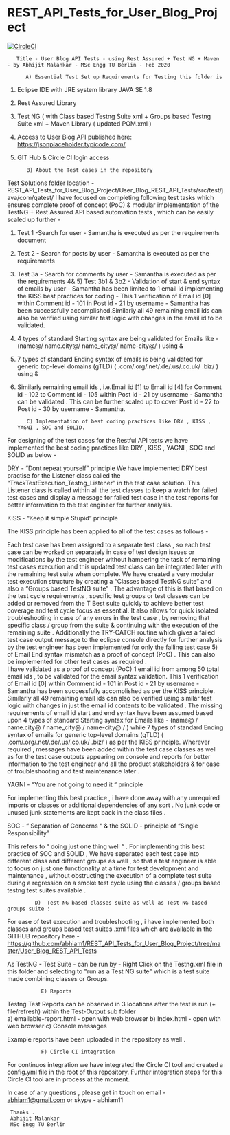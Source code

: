 # REST_API_Tests_for_User_Blog_Project
[![CircleCI](https://circleci.com/gh/abhiam1/REST_API_Tests_for_User_Blog_Project.svg?style=svg)](https://circleci.com/gh/abhiam1/REST_API_Tests_for_User_Blog_Project)


       Title - User Blog API Tests - using Rest Assured + Test NG + Maven - by Abhijit Malankar - MSc Engg TU Berlin - Feb 2020 
 
          A) Essential Test Set up Requirements for Testing this folder is  
 
1) Eclipse IDE with JRE system library JAVA SE 1.8 
2) Rest Assured Library 
3) Test NG ( with Class based Testng Suite xml + Groups based Testng Suite xml + Maven Library ( updated POM.xml ) 
4) Access to User Blog API published here: https://jsonplaceholder.typicode.com/ 
5) GIT Hub & Circle CI login  access 

   
          B) About the Test cases in the repository 
      
Test Solutions folder location - REST_API_Tests_for_User_Blog_Project/User_Blog_REST_API_Tests/src/test/java/com/qatest/ 
I have focused on completing following test tasks which ensures complete proof of concept (PoC) & modular implementation of the TestNG + Rest Assured API based automation tests , which can be easily scaled up further -
1) Test 1 -Search for user - Samantha is executed as per the requirements document
2) Test 2 - Search for posts by user - Samantha is executed as per the requirements
3) Test 3a - Search for comments by user - Samantha is executed as per the requirements
4& 5) Test 3b1 & 3b2 - Validation of start & end syntax of emails by user - Samantha has been limited to 1 email id implementing the KISS best practices for coding - This 1 verification of Email id [0] within Comment id - 101 in Post id - 21 by username - Samantha has been successfully accomplished.Similarly all 49 remaining email ids can also be verified using similar test logic with changes in the email id to be validated.
6) 4 types of standard Starting syntax are being validated for Emails like - (name@/ name.city@/ name_city@/ name-city@/ )  using <Hamcrest Matcher-Startswith> & <anyOf as OR operator>
7) 7 types of standard Ending syntax of emails is being validated for generic top-level domains (gTLD) ( .com/.org/.net/.de/.us/.co.uk/ .biz/ ) using <Hamcrest Matcher-Endswith> & <anyOf as OR operator>
8) Similarly remaining email ids , i.e.Email id [1] to Email id [4] for Comment id - 102 to Comment id - 105 within Post id - 21 by username - Samantha can be validated . This can be further scaled up to cover Post id - 22 to Post id - 30 by username - Samantha.


          C) Implementation of best coding practices like DRY , KISS , YAGNI , SOC and SOLID.

For designing of the test cases for the Restful API tests we have implemented the best coding practices like DRY , KISS , YAGNI , SOC and SOLID as below - 

DRY - “Dont repeat yourself” principle 
We have implemented DRY best practise for the Listener class called the  “TrackTestExecution_Testng_Listener”  in the test case solution. This Listener class is called within all the test classes to keep a watch for failed test cases and display a message for failed test case in the test reports for better information to the test engineer for further analysis.

KISS - “Keep it simple Stupid” principle    

The KISS principle has been applied to all of the test cases as follows - 

Each test case has been assigned to a separate test class , so each test case can be worked on separately in case of test design issues or modifications by the test engineer without hampering the task of remaining test cases execution and this updated test class can be integrated later with the remaining test suite when complete. 
We have created a very modular test execution structure by creating a “Classes based TestNG suite” and also a “Groups based TestNG suite” . 
The advantage of this is that based on the test cycle requirements , specific test groups or test classes can be added or removed from the T Best suite quickly to achieve better test coverage and test cycle focus as essential. It also allows for quick isolated troubleshooting in case of any errors in the test case , by removing that specific class / group from the suite & continuing with the execution of the remaining suite . 
Additionally the TRY-CATCH routine which gives a failed test case output message to the eclipse console directly for further analysis by the test engineer has been implemented for only the failing test case 5) of Email End syntax mismatch as a proof of concept (PoC) . This can also be implemented for other test cases as required .  
I have validated as a proof of concept (PoC) 1 email id from among 50 total email ids , to be validated for the email syntax validation. This 1 verification of Email id [0] within Comment id - 101 in Post id - 21 by username - Samantha has been successfully accomplished as per the KISS principle. Similarly all 49 remaining email ids can also be verified using similar test logic with changes in just the email id contents to be validated . 
The missing requirements of email id start and end syntax have been assumed based upon 4 types of standard Starting syntax for Emails like - (name@ / name.city@ / name_city@ / name-city@ / ) while 7 types of standard Ending syntax of emails for generic top-level domains (gTLD) ( .com/.org/.net/.de/.us/.co.uk/ .biz/ ) as per the KISS principle.
Wherever required , messages have been added within the test case classes as well as for the test case outputs appearing on console and reports for better information to the test engineer and all the product stakeholders & for ease of troubleshooting and test maintenance later .  

YAGNI - “You are not going to need it “ principle  

For implementing this best practice , i have done away with any unrequired imports or classes or additional dependencies of any sort .
No junk code or unused junk statements are kept back in the class files . 


SOC - “ Separation of Concerns “ & the SOLID - principle of “Single   
                          Responsibility” 
    
This refers to “ doing just one thing well “  . For implementing this best practice of SOC and SOLID , 
We have separated each test case into different class and different groups as well , so that a test engineer is able to focus on just one functionality at a time for test development and maintenance , without obstructing the execution of a complete test suite during a regression on a smoke test cycle using the classes / groups based testng test suites available . 
    
  
             D)  Test NG based classes suite as well as Test NG based groups suite : 

For ease of test execution and troubleshooting , i have implemented both classes and groups based test suites .xml files which are available in the GITHUB repository here - 
https://github.com/abhiam1/REST_API_Tests_for_User_Blog_Project/tree/master/User_Blog_REST_API_Tests 

As TestNG - Test Suite - can be run by - Right Click on the Testng.xml file in this folder and selecting to "run as a Test NG suite" which is a test suite made combining classes or Groups. 


               E) Reports 

Testng Test Reports can be observed in 3 locations after the test is run (+ file/refresh) within the Test-Output sub folder  
      a) emailable-report.html  - open with web browser
      b) Index.html - open with web browser
      c) Console messages
      
Example reports have been uploaded in the repository as well .    

               F) Circle CI integration 
               
   For continuos integration we have integrated the Circle CI tool and created a config.yml file in the root of this repository. Further integration steps for this Circle CI tool are in process at the moment.              

In case of any questions , please get in touch on email - abhiam1@gmail.com or skype - abhiam11 
     
    
     Thanks . 
     Abhijit Malankar 
     MSc Engg TU Berlin 

